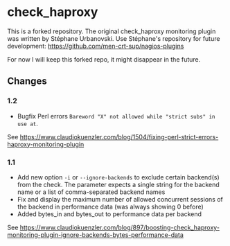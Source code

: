 # check_haproxy
This is a forked repository. The original check_haproxy monitoring plugin was written by Stéphane Urbanovski. 
Use Stéphane's repository for future development: https://github.com/men-crt-sup/nagios-plugins

For now I will keep this forked repo, it might disappear in the future.

## Changes
### 1.2
- Bugfix Perl errors `Bareword "X" not allowed while "strict subs" in use at`.

See https://www.claudiokuenzler.com/blog/1504/fixing-perl-strict-errors-haproxy-monitoring-plugin

### 1.1
- Add new option `-i` or `--ignore-backends` to exclude certain backend(s) from the check. 
The parameter expects a single string for the backend name or a list of comma-separated backend names
- Fix and display the maximum number of allowed concurrent sessions of the backend in performance data (was always showing 0 before)
- Added bytes_in and bytes_out to performance data per backend


See https://www.claudiokuenzler.com/blog/897/boosting-check_haproxy-monitoring-plugin-ignore-backends-bytes-performance-data
